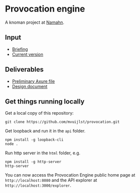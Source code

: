 # Provocation engine

A knoman project at [Namahn](http://www.namahn.com).

## Input

* [Briefing](briefing.adoc)
* [Current version](https://codepen.io/stmn/full/oPxgLr)

## Deliverables

* [Preliminary Axure file](https://itmu7i.axshare.com/)
* [Design document](specification/design.adoc)

## Get things running locally

Get a local copy of this repository:

```[]
git clone https://github.com/mvuijlst/provocation.git
```

Get loopback and run it in the `api` folder.

```[]
npm install -g loopback-cli
node .
```

Run http server in the `html` folder, e.g.

```[]
npm install -g http-server
http-server
```

You can now access the Provocation Engine public home page at `http://localhost:8080` and the API explorer at `http://localhost:3000/explorer`.
